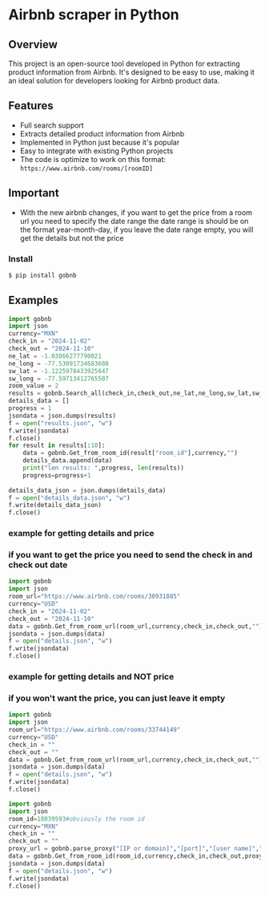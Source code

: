 # Airbnb scraper in Python

## Overview
This project is an open-source tool developed in Python for extracting product information from Airbnb. It's designed to be easy to use, making it an ideal solution for developers looking for Airbnb product data.

## Features
- Full search support
- Extracts detailed product information from Airbnb
- Implemented in Python just because it's popular
- Easy to integrate with existing Python projects
- The code is optimize to work on this format: ```https://www.airbnb.com/rooms/[roomID]```

## Important
- With the new airbnb changes, if you want to get the price from a room url you need to specify the date range
the date range is should be on the format year-month-day, if you leave the date range empty, you will get the details but not the price


### Install

```bash
$ pip install gobnb
```
## Examples

```Python
import gobnb
import json
currency="MXN"
check_in = "2024-11-02"
check_out = "2024-11-10"
ne_lat = -1.03866277790021
ne_long = -77.53091734683608
sw_lat = -1.1225978433925647
sw_long = -77.59713412765507
zoom_value = 2
results = gobnb.Search_all(check_in,check_out,ne_lat,ne_long,sw_lat,sw_long,zoom_value, currency,"")
details_data = []
progress = 1
jsondata = json.dumps(results)
f = open("results.json", "w")
f.write(jsondata)
f.close()
for result in results[:10]:
    data = gobnb.Get_from_room_id(result["room_id"],currency,"")
    details_data.append(data)
    print("len results: ",progress, len(results))
    progress=progress+1
    
details_data_json = json.dumps(details_data)
f = open("details_data.json", "w")
f.write(details_data_json)
f.close()
```

### example for getting details and price
### if you want to get the price you need to send the check in and check out date
```Python
import gobnb
import json
room_url="https://www.airbnb.com/rooms/30931885"
currency="USD"
check_in = "2024-11-02"
check_out = "2024-11-10"
data = gobnb.Get_from_room_url(room_url,currency,check_in,check_out,"")
jsondata = json.dumps(data)
f = open("details.json", "w")
f.write(jsondata)
f.close()
```

### example for getting details and NOT price
### if you won't want the price, you can just leave it empty
```Python
import gobnb
import json
room_url="https://www.airbnb.com/rooms/33744149"
currency="USD"
check_in = ""
check_out = ""
data = gobnb.Get_from_room_url(room_url,currency,check_in,check_out,"")
jsondata = json.dumps(data)
f = open("details.json", "w")
f.write(jsondata)
f.close()
```

```Python
import gobnb
import json
room_id=18039593#obviously the room id
currency="MXN"
check_in = ""
check_out = ""
proxy_url = gobnb.parse_proxy("[IP or domain]","[port]","[user name]","[password]")
data = gobnb.Get_from_room_id(room_id,currency,check_in,check_out,proxy_url)
jsondata = json.dumps(data)
f = open("details.json", "w")
f.write(jsondata)
f.close()
```
